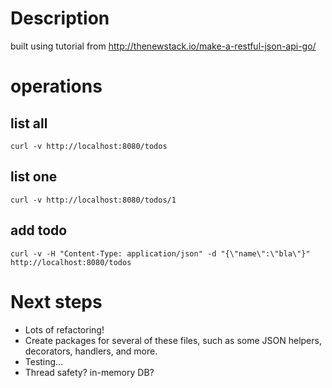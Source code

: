 # Description
built using tutorial from http://thenewstack.io/make-a-restful-json-api-go/

# operations
## list all
`curl -v http://localhost:8080/todos`

## list one
`curl -v http://localhost:8080/todos/1`

## add todo
`curl -v -H "Content-Type: application/json" -d "{\"name\":\"bla\"}" http://localhost:8080/todos`

# Next steps
* Lots of refactoring!
* Create packages for several of these files, such as some JSON helpers, decorators, handlers, and more.
* Testing…
* Thread safety? in-memory DB?
